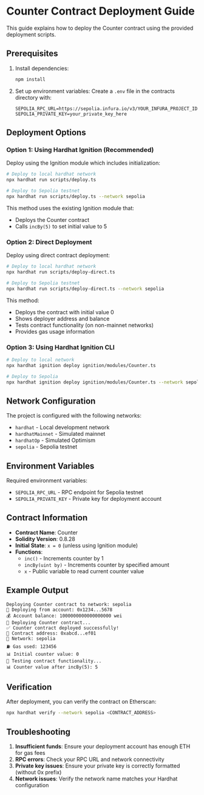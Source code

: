 # Counter Contract Deployment Guide

This guide explains how to deploy the Counter contract using the provided deployment scripts.

## Prerequisites

1. Install dependencies:
   ```bash
   npm install
   ```

2. Set up environment variables:
   Create a `.env` file in the contracts directory with:
   ```
   SEPOLIA_RPC_URL=https://sepolia.infura.io/v3/YOUR_INFURA_PROJECT_ID
   SEPOLIA_PRIVATE_KEY=your_private_key_here
   ```

## Deployment Options

### Option 1: Using Hardhat Ignition (Recommended)

Deploy using the Ignition module which includes initialization:

```bash
# Deploy to local hardhat network
npx hardhat run scripts/deploy.ts

# Deploy to Sepolia testnet
npx hardhat run scripts/deploy.ts --network sepolia
```

This method uses the existing Ignition module that:
- Deploys the Counter contract
- Calls `incBy(5)` to set initial value to 5

### Option 2: Direct Deployment

Deploy using direct contract deployment:

```bash
# Deploy to local hardhat network
npx hardhat run scripts/deploy-direct.ts

# Deploy to Sepolia testnet
npx hardhat run scripts/deploy-direct.ts --network sepolia
```

This method:
- Deploys the contract with initial value 0
- Shows deployer address and balance
- Tests contract functionality (on non-mainnet networks)
- Provides gas usage information

### Option 3: Using Hardhat Ignition CLI

```bash
# Deploy to local network
npx hardhat ignition deploy ignition/modules/Counter.ts

# Deploy to Sepolia
npx hardhat ignition deploy ignition/modules/Counter.ts --network sepolia
```

## Network Configuration

The project is configured with the following networks:

- `hardhat` - Local development network
- `hardhatMainnet` - Simulated mainnet
- `hardhatOp` - Simulated Optimism
- `sepolia` - Sepolia testnet

## Environment Variables

Required environment variables:

- `SEPOLIA_RPC_URL` - RPC endpoint for Sepolia testnet
- `SEPOLIA_PRIVATE_KEY` - Private key for deployment account

## Contract Information

- **Contract Name**: Counter
- **Solidity Version**: 0.8.28
- **Initial State**: `x = 0` (unless using Ignition module)
- **Functions**:
  - `inc()` - Increments counter by 1
  - `incBy(uint by)` - Increments counter by specified amount
  - `x` - Public variable to read current counter value

## Example Output

```
Deploying Counter contract to network: sepolia
🔑 Deploying from account: 0x1234...5678
💰 Account balance: 1000000000000000000 wei
🚀 Deploying Counter contract...
✅ Counter contract deployed successfully!
📍 Contract address: 0xabcd...ef01
🔗 Network: sepolia
⛽ Gas used: 123456
📊 Initial counter value: 0
🧪 Testing contract functionality...
📊 Counter value after incBy(5): 5
```

## Verification

After deployment, you can verify the contract on Etherscan:

```bash
npx hardhat verify --network sepolia <CONTRACT_ADDRESS>
```

## Troubleshooting

1. **Insufficient funds**: Ensure your deployment account has enough ETH for gas fees
2. **RPC errors**: Check your RPC URL and network connectivity
3. **Private key issues**: Ensure your private key is correctly formatted (without 0x prefix)
4. **Network issues**: Verify the network name matches your Hardhat configuration
